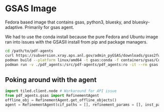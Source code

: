# GSAS Image

Fedora based image that contains gsas, python3, bluesky, and bluesky-adaptive.
Primarily for gsas agent.

We had to use the conda install because the pure Fedora and Ubuntu image ran into issues with the GSASII install from pip and package managers.


```bash
cd /path/to/pdf-agents
curl https://subversion.xray.aps.anl.gov/admin_pyGSAS/downloads/gsas2full-Latest-Linux-x86_64.sh > ./containers/gsas/gsas2full-Latest-Linux-x86_64.sh
podman build --platform linux/amd64 -t gsas:conda -f containers/gsas/Containerfile-conda .
podman run -v ./pdf_agents:/src/pdf-agents/pdf_agents:ro -it --rm gsas:conda conda run -n GSASII  --no-capture-output ipython
```

## Poking around with the agent
```python
import tiled.client.node # Workaround for API issue
from pdf_agents.gsas import RefinementAgent
offline_obj = RefinementAgent.get_offline_objects()
agent = RefinementAgent(cif_paths = [], refinement_params = [], inst_param_path = "", report_producer=offline_obj["kafka_producer"], offline=True)
```
